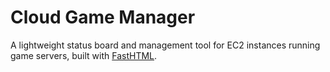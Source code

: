 # Cloud Game Manager
A lightweight status board and management tool for EC2 instances running game servers, built with [FastHTML](https://github.com/AnswerDotAI/fasthtml).
